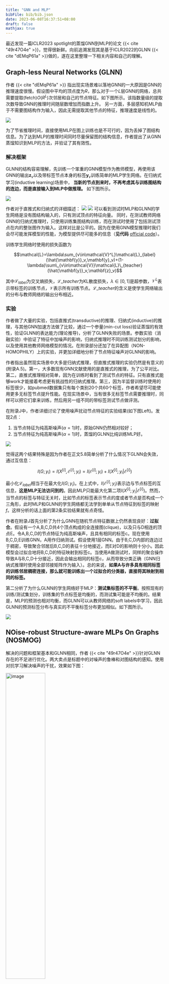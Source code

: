 ```yaml
---
title: "GNN and MLP"
bibFile: bib/bib.json
date: 2023-06-08T16:37:51+08:00
draft: false
mathjax: true
---
```


最近发现一篇ICLR2023 spotlight的蒸馏GNN到MLP的论文 {{< cite "49r47O4e" >}}，觉得很新鲜。向前追溯发现其是基于ICLR2022的GLNN {{< cite "dEMqP61a" >}}做的，遂在这里整理一下相关内容和自己的理解。

## Graph-less Neural Networks (GLNN) 

作者 {{< cite "dEMqP61a" >}} 指出现实场景难以落地GNN的一大原因是GNN的推理速度很慢。假设图中平均的顶点度为$R$，那么对于一个$L$层GNN的网络，总共需要提取(fetch)$O(R^L)$次邻居和自己的节点特征。如下图所示。该指数量级的提取次数导致GNN的推理时间随层数增加而指数上升。
另一方面，多层感知机MLP由于不需要图结构作为输入，因此无需提取其他节点的特征，推理速度是线性的。

<img src="https://raw.githubusercontent.com/yliuhz/blogs/master/content/posts/iShot_2023-06-08_16.43.02.png" />

为了节省推理时间，直接使用MLP在图上训练也是不可行的，因为丢掉了图结构信息。为了达到MLP的推理时间同时尽量保留图的结构信息，作者提出了从GNN蒸馏知识到MLP的方法，并验证了其有效性。

### 解决框架

GLNN的结构容易理解，先训练一个笨重的GNN模型作为教师模型，再使用该GNN的输出$\mathbf{z}_v$以及带标签节点本身的标签$\mathbf{y}_v$训练简单的MLP学生网络。在归纳式学习(inductive learning)场景中，
**当新的节点到来时，不再考虑其与训练图结构的连边，而是直接输入到MLP中做推理。**
如下图所示。

<img src="https://raw.githubusercontent.com/yliuhz/blogs/master/content/posts/iShot_2023-06-08_16.48.33.png" />


作者对于直推式和归纳式的详细描述：
<img src="https://raw.githubusercontent.com/yliuhz/blogs/master/content/posts/iShot_2023-06-08_17.19.08.png" />
<img src="https://raw.githubusercontent.com/yliuhz/blogs/master/content/posts/iShot_2023-06-08_17.19.13.png" />
可以看到测试时MLP和GLNN的学生网络是没有图结构输入的，只有测试顶点的特征向量。
同时，在测试教师网络GNN的归纳式推理时，只使用训练集图结构训练，而在测试时使用了包括测试顶点在内的整张图作为输入。这样对比是公平的。因为在使用GNN模型推理时我们会尽可能发挥模型的性能，为模型提供尽可能多的信息（**见代码** [official code](https://github.com/snap-research/graphless-neural-networks/blob/76da5d1b5d8258d5ea9ae7d4fa63f6a20a47c27c/train_and_eval.py#L731-L736)）。


训练学生网络时使用的损失函数为

$$\mathcal{L}=\lambda\sum_{v\in\mathcal{V}^L}\mathcal{L}_{label}(\hat{\mathbf{y}}_v,\mathbf{y}_v)+(1-\lambda)\sum\_{v\in\mathcal{V}}\mathcal{L}\_{teacher}(\hat{\mathbf{y}}_v,\mathbf{z}_v)$$

其中$\mathcal{L}_{label}$为交叉熵损失，$\mathcal{L}\_{teacher}$为KL散度损失，$\lambda\in[0,1]$是超参数，$\mathcal{V}^L$表示带标签的训练节点，$\mathcal{V}$表示所有训练节点。$\mathcal{L}\_{teacher}$的含义是使学生网络输出的分布与教师网络的输出分布相近。


### 实验
作者做了大量的实验，包括直推式(transductive)的推理、归纳式(inductive)的推理，与其他GNN加速方法做了比较，通过一个参量(min-cut loss)验证蒸馏的有效性，验证GLNN的表达能力(理论推导)，分析了GLNN失败的场景。参数实验（消融实验）中验证了特征中加噪声的影响，归纳式推理时不同训练测试划分的影响，以及使用其他教师网络模型的情况。在附录部分还加了在异配图（NON-HOMOPHILY）上的实验，并更加详细地分析了节点特征噪声对GLNN的影响。

作者指出虽然现实场景中大多是归纳式推理，但直推式推理的实验仍然是有意义的(附录A.5)。第一，大多数现有GNN文献使用的是直推式的推理，为了公平对比。第二，直推式推理相对简单，因为在训练时看到了测试节点的特征。只有直推式能够work才能接着考虑更有挑战性的归纳式推理。第三，因为半监督训练时使用的标签很少，如pubmed数据集只有每个类别20个共60个标签，作者希望尽可能使用更多无标签节点提升性能。在现实场景中，当有很多无标签节点需要推理时，同样可以把它们拿来训练，然后用另一组不同的带标签测试节点做评测。

在附录J中，作者详细讨论了使用噪声扰动节点特征的实验结果(如下图Left)。发现2点：

1. 当节点特征为纯高斯噪声($\alpha=1$)时，原始GNN仍然相对较好；
2. 当节点特征为纯高斯噪声($\alpha=1$)时，蒸馏的GLNN比纯训练MLP好。

<img src="https://raw.githubusercontent.com/yliuhz/blogs/master/content/posts/iShot_2023-06-09_09.49.47.png" />


觉得这两个结果特殊是因为作者在正文5.8简单分析了什么情况下GLNN会失效，通过互信息：

$$I(G;y_i)=I(X^{[i]},\mathcal{E}^{[i]};y_i)=I(\mathcal{E}^{[i]};y_i)+I(X^{[i]};y_i|\mathcal{E}^{[i]})$$

最小化$\mathcal{L}_{label}$相当于在最大化$I(G;y_i)$。在上式中，$I(\mathcal{E}^{[i]};y_i)$表示边与节点标签的互信息，**这是MLP无法访问到的**。因此MLP只能最大化第二项$I(X^{[i]};y_i|\mathcal{E}^{[i]})$。然而，当节点的标签与特征无关时，比如节点的标签表示节点的度或者节点是否构成一个三角形，此时MLP和GLNN的学生网络都无法学到单单从节点特征到标签的映射$f$。这样分析的话上面的第2条实验结果就有点奇怪。

作者在附录J首先分析了为什么GNN在随机节点特征数据上仍然表现良好：**过拟合**。假设有一个A,B,C,D共4个顶点构成的全连接图(clique)，以及只与D相连的顶点E。令A,B,C,D的节点特征为纯高斯噪声，且具有相同的标签c。现在使用B,C,D,E训练GNN，A用作归纳测试。假设使用1层GNN。由于B,C,D内部的连边过于稠密，导致聚合邻居后B,C,D的表征十分地接近，而E对D的影响则十分小。因此模型会过拟合地将B,C,D的特征映射到标签c。当使用A做测试时，同样的聚合操作导致A与B,C,D十分接近，因此会输出相同的标签c，从而导致分类正确（GNN归纳式推理时使用全部邻接矩阵作为输入）。总的来说，**如果A与许多具有相同标签的训练邻居稠密连接，那么就可能训练出一个过拟合的分类器，直接将其映射到相同的标签。**

第二分析了为什么GLNN的学生网络好于MLP：**测试集标签的不平衡**。按照现有的训练/测试集划分，训练集的节点标签是均衡的，而测试集可能是不均衡的。结果是，MLP的预测也相对均衡，而GLNN可以从教师网络的soft labels中学习，因此GLNN的预测标签分布与真实的不平衡标签分布更加相似。如下图所示。

<img src="https://raw.githubusercontent.com/yliuhz/blogs/master/content/posts/iShot_2023-06-08_20.54.42.png" />


## NOise-robust Structure-aware MLPs On Graphs (NOSMOG)

解决的问题和框架基本和GLNN相同，作者 {{< cite "49r47O4e" >}}针对GLNN存在的不足进行优化。两大卖点是标题中的对噪声的鲁棒和对图结构的感知。使用对抗学习解决噪声的干扰，效果如下图：


<img src="https://raw.githubusercontent.com/yliuhz/blogs/master/content/posts/iShot_2023-06-09_14.52.45.png" alt="image" width=50%/>



## 扩展

- GLNN 文中一个重要的结论是，对于现实中的属性图数据集，使用与GNN相同的参数量，**存在一组MLP的参数，由节点的特征向量映射到其类别标签而取得与GNN相近的准确率**，只是单单使用MLP以及标准的随机梯度下降难以学习到这样的参数 (5.3节、5.6节)。这表明节点的特征向量本身具有足够多的信息。这启发了后续KDD2022的GraphMAE {{< cite "6iMLCeK9" >}} 构建重构特征的图自编码器。

<img src="https://raw.githubusercontent.com/yliuhz/blogs/master/content/posts/iShot_2023-06-13_11.14.08.png" width=80% class="center"/>

- ICLR2023 还有一篇联系GNN与MLP的文章 {{< cite "ByADi6ga" >}}。与GLNN不同，PMLP {{< cite "ByADi6ga" >}} 在训练时采用MLP架构，而在测试时重新添加信息传递(message passing, MP)操作，同样取得了与GNN相近的准确率。测试时MP添加的位置和次数可以自主设定。作者在与不同的原始GNN架构对比时使用了不同的PMLP测试架构。如下图所示 (来源于作者的报告: [bilibili](https://www.bilibili.com/video/BV1uh4y1G794/?spm_id_from=333.999.0.0&vd_source=5bc35454eb5381b6bccf1051510ae36a))。

<img src="https://raw.githubusercontent.com/yliuhz/blogs/master/content/posts/iShot_2023-06-13_11.38.14.png" width=80% class="center"/>
<img src="https://raw.githubusercontent.com/yliuhz/blogs/master/content/posts/iShot_2023-06-13_11.38.26.png" width=80% class="center"/>

- 还有研究者整理了近期GNN&MLP的论文在[Github](https://github.com/wutaiqiang/awesome-GNN2MLP-distillation)。

## References

{{< bibliography cited >}}